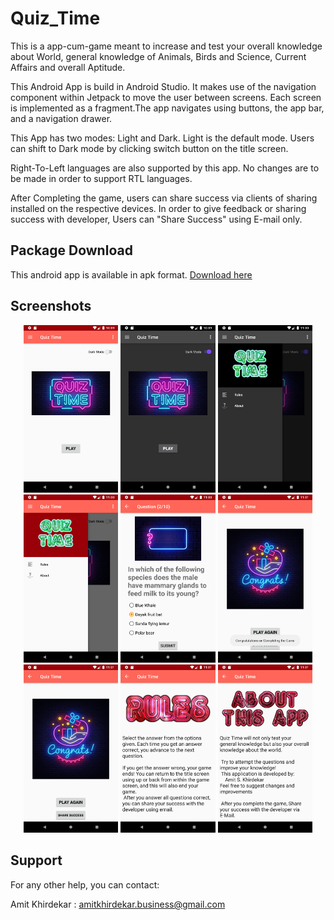 # Quiz_Time

This is a app-cum-game meant to increase and test your overall knowledge about World, general knowledge of Animals, Birds and Science,
Current Affairs and overall Aptitude.

This Android App is build in Android Studio. It makes use of the navigation component within Jetpack to move the user between screens. Each screen is implemented as a fragment.The app navigates using buttons, the app bar, and a navigation drawer.

This App has two modes: Light and Dark. Light is the default mode. Users can shift to Dark mode by clicking switch button on the title screen.

Right-To-Left languages are also supported by this app. No changes are to be made in order to support RTL languages.

After Completing the game, users can share success via clients of sharing installed on the respective devices. In order to give feedback or sharing success with developer, Users can "Share Success" using E-mail only.

## Package Download
This android app is available in apk format. [Download here](https://drive.google.com/file/d/1gpru6JNViFBwog1HBVZ6dka7PU3tmwda/view?usp=sharing)

## Screenshots

<p align="center">
<img src="Screenshots/Screenshot_1591378190.png" width="30%"></img>
<img src="Screenshots/Screenshot_1591378200.png" width="30%"></img>
<img src="Screenshots/Screenshot_1591378206.png" width="30%"></img>
<img src="Screenshots/Screenshot_1591378211.png" width="30%"></img>
<img src="Screenshots/Screenshot_1591378229.png" width="30%"></img>
<img src="Screenshots/Screenshot_1591378261.png" width="30%"></img>
<img src="Screenshots/Screenshot_1591378268.png" width="30%"></img>
<img src="Screenshots/Screenshot_1591378289.png" width="30%"></img>
<img src="Screenshots/Screenshot_1591378308.png" width="30%"></img>
</p>

## Support
For any other help, you can contact:

Amit Khirdekar : amitkhirdekar.business@gmail.com
